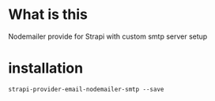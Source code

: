 # What is this

Nodemailer provide for Strapi with custom smtp server setup

# installation
`strapi-provider-email-nodemailer-smtp --save`